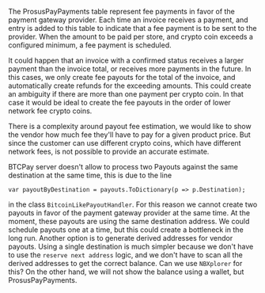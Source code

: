 

The ProsusPayPayments table represent fee payments in favor of the payment gateway provider. 
Each time an invoice receives a payment, and entry is added to this table to indicate that a fee 
payment is to be sent to the provider. When the amount to be paid per store, and crypto coin exceeds
a configured minimum, a fee payment is scheduled.

It could happen that an invoice with a confirmed status receives a larger payment than the invoice total, 
or receives more payments in the future. In this cases, we only create fee payouts for the total of
the invoice, and automatically create refunds for the exceeding amounts. This could create an ambiguity 
if there are more than one payment per crypto coin. In that case it would be ideal to create the fee
payouts in the order of lower network fee crypto coins.

There is a complexity around payout fee estimation, we would like to show the vendor how much fee
they'll have to pay for a given product price. But since the customer can use different crypto coins,
which have different network fees, is not possible to provide an accurate estimate.

BTCPay server doesn't allow to process two Payouts against the same destination at the same time, this is due 
to the line 

```var payoutByDestination = payouts.ToDictionary(p => p.Destination);``` 

in the class `BitcoinLikePayoutHandler`. 
For this reason we cannot create two payouts in favor of the payment gateway 
provider at the same time. At the moment, these payouts are using the same destination address. We could
schedule payouts one at a time, but this could create a bottleneck in the long run. Another option is to
generate derived addresses for vendor payouts. Using a single destination is much simpler because we don't
have to use the `reserve next address` logic, and we don't have to scan all the derived addresses to get the correct 
balance. Can we use `NBXplorer` for this?
On the other hand, we will not show the balance using a wallet, but ProsusPayPayments. 

